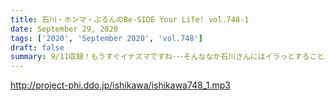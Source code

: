 ```yaml
---
title: 石川・ホンマ・ぶるんのBe-SIDE Your Life! vol.748-1
date: September 29, 2020
tags: ['2020', 'September 2020', 'vol.748']
draft: false
summary: 9/11収録！もうすぐイナズマですね･･･そんななか石川さんにはイラっとすることが･･･
---
```


http://project-phi.ddo.jp/ishikawa/ishikawa748_1.mp3